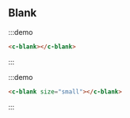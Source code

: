 ## Blank

:::demo
```html
<c-blank></c-blank>
```
:::

:::demo
```html
<c-blank size="small"></c-blank>
```
:::